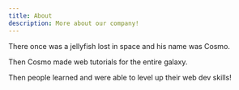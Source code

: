 ```yaml
---
title: About
description: More about our company!
---
```


There once was a jellyfish lost in space and his name was Cosmo.

Then Cosmo made web tutorials for the entire galaxy.

Then people learned and were able to level up their web dev skills\!
